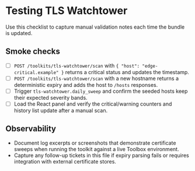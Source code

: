 # Testing TLS Watchtower

Use this checklist to capture manual validation notes each time the bundle is
updated.

## Smoke checks

- [ ] `POST /toolkits/tls-watchtower/scan` with `{ "host": "edge-critical.example" }`
      returns a critical status and updates the timestamp.
- [ ] `POST /toolkits/tls-watchtower/scan` with a new hostname returns a
      deterministic expiry and adds the host to `/hosts` responses.
- [ ] Trigger `tls-watchtower.daily_sweep` and confirm the seeded hosts keep
      their expected severity bands.
- [ ] Load the React panel and verify the critical/warning counters and history
      list update after a manual scan.

## Observability

- Document log excerpts or screenshots that demonstrate certificate sweeps when
  running the toolkit against a live Toolbox environment.
- Capture any follow-up tickets in this file if expiry parsing fails or requires
  integration with external certificate stores.
